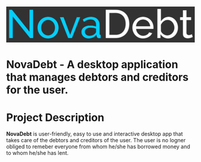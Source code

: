 ![NovaDebt logo](Images/logo.jpg)
# NovaDebt - A desktop application that manages debtors and creditors for the user.

# Project Description
**NovaDebt** is user-friendly, easy to use and interactive desktop app that takes care of the debtors and creditors
of the user. The user is no logner obliged to remeber everyone from whom he/she has borrowed money
and to whom he/she has lent.
